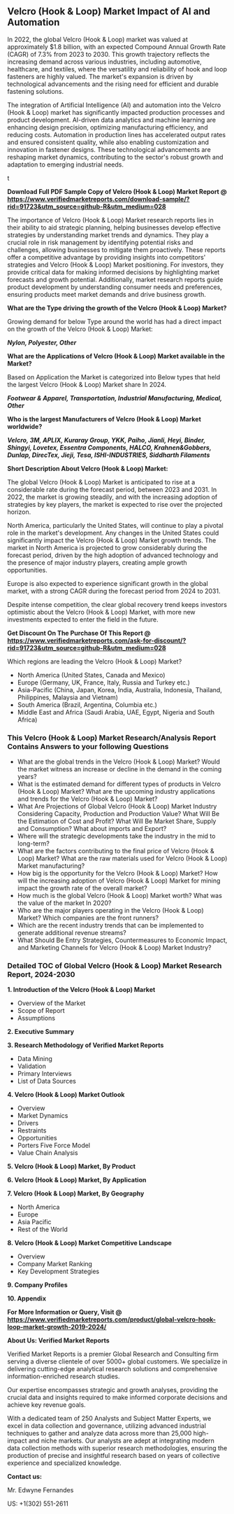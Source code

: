 <h2>Velcro (Hook & Loop) Market Impact of AI and Automation</h2><p>In 2022, the global Velcro (Hook & Loop) market was valued at approximately $1.8 billion, with an expected Compound Annual Growth Rate (CAGR) of 7.3% from 2023 to 2030. This growth trajectory reflects the increasing demand across various industries, including automotive, healthcare, and textiles, where the versatility and reliability of hook and loop fasteners are highly valued. The market's expansion is driven by technological advancements and the rising need for efficient and durable fastening solutions.</p><p>The integration of Artificial Intelligence (AI) and automation into the Velcro (Hook & Loop) market has significantly impacted production processes and product development. AI-driven data analytics and machine learning are enhancing design precision, optimizing manufacturing efficiency, and reducing costs. Automation in production lines has accelerated output rates and ensured consistent quality, while also enabling customization and innovation in fastener designs. These technological advancements are reshaping market dynamics, contributing to the sector's robust growth and adaptation to emerging industrial needs.</p>t</p><p id="" class=""><strong>Download Full PDF Sample Copy of Velcro (Hook & Loop) Market Report @ <a href="https://www.verifiedmarketreports.com/download-sample/?rid=91723&utm_source=github-R&utm_medium=028" target="_blank">https://www.verifiedmarketreports.com/download-sample/?rid=91723&utm_source=github-R&utm_medium=028</a></strong></p><p>The importance of&nbsp;Velcro (Hook & Loop) Market research reports lies in their ability to aid strategic planning, helping businesses develop effective strategies by understanding market trends and dynamics. They play a crucial role in risk management by identifying potential risks and challenges, allowing businesses to mitigate them proactively. These reports offer a competitive advantage by providing insights into competitors' strategies and Velcro (Hook & Loop) Market positioning. For investors, they provide critical data for making informed decisions by highlighting market forecasts and growth potential. Additionally, market research reports guide product development by understanding consumer needs and preferences, ensuring products meet market demands and drive business growth.</p><p><strong>What are the&nbsp;Type driving the growth of the Velcro (Hook & Loop) Market?</strong></p><p id="" class="">Growing demand for below Type around the world has had a direct impact on the growth of the Velcro (Hook & Loop) Market:</p><em><strong>Nylon, Polyester, Other</strong></em></p><strong>What are the&nbsp;Applications&nbsp;of Velcro (Hook & Loop) Market available in the Market?</strong></p><p id="" class="">Based on Application the Market is categorized into Below types that held the largest Velcro (Hook & Loop) Market share In 2024.</p><em><strong>Footwear & Apparel, Transportation, Industrial Manufacturing, Medical, Other</strong></em></p><strong>Who is the largest Manufacturers of Velcro (Hook & Loop) Market worldwide?</strong></p><p><em><strong>Velcro, 3M, APLIX, Kuraray Group, YKK, Paiho, Jianli, Heyi, Binder, Shingyi, Lovetex, Essentra Components, HALCO, Krahnen&Gobbers, Dunlap, DirecTex, Jieji, Tesa, ISHI-INDUSTRIES, Siddharth Filaments</strong></em></p><p id="" class=""><strong>Short Description About Velcro (Hook & Loop) Market:</strong></p><p>The global Velcro (Hook & Loop) Market is anticipated to rise at a considerable rate during the forecast period, between 2023 and 2031. In 2022, the market is growing steadily, and with the increasing adoption of strategies by key players, the market is expected to rise over the projected horizon.</p><p>North America, particularly the United States, will continue to play a pivotal role in the market's development. Any changes in the United States could significantly impact the Velcro (Hook & Loop) Market growth trends. The market in North America is projected to grow considerably during the forecast period, driven by the high adoption of advanced technology and the presence of major industry players, creating ample growth opportunities.</p><p>Europe is also expected to experience significant growth in the global market, with a strong CAGR during the forecast period from 2024 to 2031.</p><p>Despite intense competition, the clear global recovery trend keeps investors optimistic about the Velcro (Hook & Loop) Market, with more new investments expected to enter the field in the future.</p><p id="" class=""><strong>Get Discount On The Purchase Of This Report @ <a href="https://www.verifiedmarketreports.com/ask-for-discount/?rid=91723&utm_source=github-R&utm_medium=028" target="_blank">https://www.verifiedmarketreports.com/ask-for-discount/?rid=91723&utm_source=github-R&utm_medium=028</a></strong></p>Which regions are leading the Velcro (Hook & Loop) Market?</p><ul><li>North America (United States, Canada and Mexico)</li><li>Europe (Germany, UK, France, Italy, Russia and Turkey etc.)</li><li>Asia-Pacific (China, Japan, Korea, India, Australia, Indonesia, Thailand, Philippines, Malaysia and Vietnam)</li><li>South America (Brazil, Argentina, Columbia etc.)</li><li>Middle East and Africa (Saudi Arabia, UAE, Egypt, Nigeria and South Africa)</li></ul><h3 id="" class="">This Velcro (Hook & Loop) Market Research/Analysis Report Contains Answers to your following Questions</h3><ul><li>What are the global trends in the Velcro (Hook & Loop) Market? Would the market witness an increase or decline in the demand in the coming years?</li><li>What is the estimated demand for different types of products in Velcro (Hook & Loop) Market? What are the upcoming industry applications and trends for the Velcro (Hook & Loop) Market?</li><li>What Are Projections of Global Velcro (Hook & Loop) Market Industry Considering Capacity, Production and Production Value? What Will Be the Estimation of Cost and Profit? What Will Be Market Share, Supply and Consumption? What about imports and Export?</li><li>Where will the strategic developments take the industry in the mid to long-term?</li><li>What are the factors contributing to the final price of Velcro (Hook & Loop) Market? What are the raw materials used for Velcro (Hook & Loop) Market manufacturing?</li><li>How big is the opportunity for the Velcro (Hook & Loop) Market? How will the increasing adoption of Velcro (Hook & Loop) Market for mining impact the growth rate of the overall market?</li><li>How much is the global Velcro (Hook & Loop) Market worth? What was the value of the market In 2020?</li><li>Who are the major players operating in the Velcro (Hook & Loop) Market? Which companies are the front runners?</li><li>Which are the recent industry trends that can be implemented to generate additional revenue streams?</li><li>What Should Be Entry Strategies, Countermeasures to Economic Impact, and Marketing Channels for Velcro (Hook & Loop) Market Industry?</li></ul><h3 id="" class="">Detailed TOC of Global Velcro (Hook & Loop) Market Research Report, 2024-2030</h3><p id="" class=""><strong>1. Introduction of the Velcro (Hook & Loop) Market</strong></p><ul><li>Overview of the Market</li><li>Scope of Report</li><li>Assumptions</li></ul><p id="" class=""><strong>2. Executive Summary</strong></p><p id="" class=""><strong>3. Research Methodology of Verified Market Reports</strong></p><ul><li>Data Mining</li><li>Validation</li><li>Primary Interviews</li><li>List of Data Sources</li></ul><p id="" class=""><strong>4. Velcro (Hook & Loop) Market Outlook</strong></p><ul><li>Overview</li><li>Market Dynamics</li><li>Drivers</li><li>Restraints</li><li>Opportunities</li><li>Porters Five Force Model</li><li>Value Chain Analysis</li></ul><p id="" class=""><strong>5. Velcro (Hook & Loop) Market, By Product</strong></p><p id="" class=""><strong>6. Velcro (Hook & Loop) Market, By Application</strong></p><p id="" class=""><strong>7. Velcro (Hook & Loop) Market, By Geography</strong></p><ul><li>North America</li><li>Europe</li><li>Asia Pacific</li><li>Rest of the World</li></ul><p id="" class=""><strong>8. Velcro (Hook & Loop) Market Competitive Landscape</strong></p><ul><li>Overview</li><li>Company Market Ranking</li><li>Key Development Strategies</li></ul><p id="" class=""><strong>9. Company Profiles</strong></p><p id="" class=""><strong>10. Appendix</strong></p><p id="" class=""><strong>For More Information or Query, Visit @ <a href="https://www.verifiedmarketreports.com/product/global-velcro-hook-loop-market-growth-2019-2024/" target="_blank">https://www.verifiedmarketreports.com/product/global-velcro-hook-loop-market-growth-2019-2024/</a></strong></p><p id="" class=""><strong>About Us: Verified Market Reports</strong></p><p id="" class="">Verified Market Reports is a premier Global Research and Consulting firm serving a diverse clientele of over 5000+ global customers. We specialize in delivering cutting-edge analytical research solutions and comprehensive information-enriched research studies.</p><p id="" class="">Our expertise encompasses strategic and growth analyses, providing the crucial data and insights required to make informed corporate decisions and achieve key revenue goals.</p><p id="" class="">With a dedicated team of 250 Analysts and Subject Matter Experts, we excel in data collection and governance, utilizing advanced industrial techniques to gather and analyze data across more than 25,000 high-impact and niche markets. Our analysts are adept at integrating modern data collection methods with superior research methodologies, ensuring the production of precise and insightful research based on years of collective experience and specialized knowledge.</p><p id="" class=""><strong>Contact us:</strong></p><p id="" class="">Mr. Edwyne Fernandes</p><p id="" class="">US: +1(302) 551-2611</p>